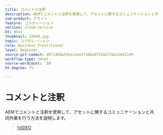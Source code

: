 ```yaml
---
title: コメントと注釈
description: AEMでコメントと注釈を使用して、アセットに関するコミュニケーションと共同作業を行う方法を説明します。
sub-product: アセット
feature: コラボレーション
version: cloud-service
kt: 4541
thumbnail: 32049.jpg
topic: コラボレーション
role: Business Practitioner
level: Beginner
source-git-commit: d9714b9a291ec3ee5f3dba9723de72bb120d2149
workflow-type: tm+mt
source-wordcount: '39'
ht-degree: 7%

---
```



# コメントと注釈

AEMでコメントと注釈を使用して、アセットに関するコミュニケーションと共同作業を行う方法を説明します。

>[!VIDEO](https://video.tv.adobe.com/v/32049/?quality=12&learn=on&hidetitle=true)